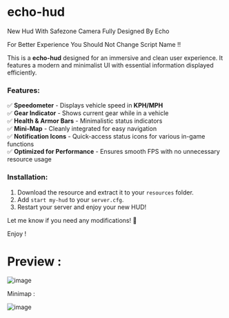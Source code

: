 # echo-hud
New Hud With Safezone Camera Fully Designed By Echo

For Better Experience You Should Not Change Script Name !!

This is a **echo-hud** designed for an immersive and clean user experience. It features a modern and minimalist UI with essential information displayed efficiently.

### Features:
✅ **Speedometer** - Displays vehicle speed in **KPH/MPH**  
✅ **Gear Indicator** - Shows current gear while in a vehicle  
✅ **Health & Armor Bars** - Minimalistic status indicators  
✅ **Mini-Map** - Cleanly integrated for easy navigation  
✅ **Notification Icons** - Quick-access status icons for various in-game functions  
✅ **Optimized for Performance** - Ensures smooth FPS with no unnecessary resource usage  

### Installation:
1. Download the resource and extract it to your `resources` folder.  
2. Add `start my-hud` to your `server.cfg`.  
3. Restart your server and enjoy your new HUD!  

Let me know if you need any modifications! 🚀

Enjoy !

# Preview :

![image](https://github.com/user-attachments/assets/cf73000b-58ba-4b64-8edd-e64360976cc8)

Minimap :

![image](https://github.com/user-attachments/assets/38080f74-b6a9-4bae-ad64-9c44fde5fb09)


